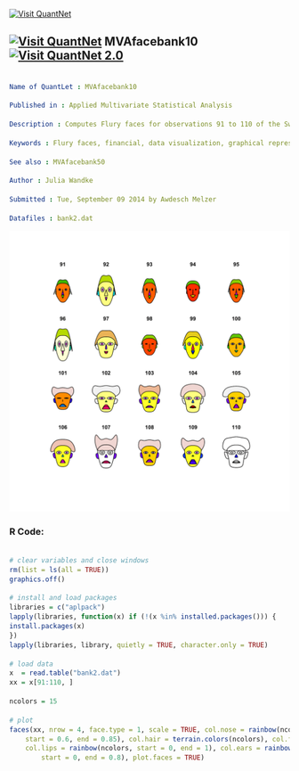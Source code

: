 
[<img src="https://github.com/QuantLet/Styleguide-and-FAQ/blob/master/pictures/banner.png" width="888" alt="Visit QuantNet">](http://quantlet.de/)

## [<img src="https://github.com/QuantLet/Styleguide-and-FAQ/blob/master/pictures/qloqo.png" alt="Visit QuantNet">](http://quantlet.de/) **MVAfacebank10** [<img src="https://github.com/QuantLet/Styleguide-and-FAQ/blob/master/pictures/QN2.png" width="60" alt="Visit QuantNet 2.0">](http://quantlet.de/)

```yaml

Name of QuantLet : MVAfacebank10

Published in : Applied Multivariate Statistical Analysis

Description : Computes Flury faces for observations 91 to 110 of the Swiss bank notes data.

Keywords : Flury faces, financial, data visualization, graphical representation, plot

See also : MVAfacebank50

Author : Julia Wandke

Submitted : Tue, September 09 2014 by Awdesch Melzer

Datafiles : bank2.dat

```

![Picture1](MVAfacebank10-1.png)


### R Code:
```r

# clear variables and close windows
rm(list = ls(all = TRUE))
graphics.off()

# install and load packages
libraries = c("aplpack")
lapply(libraries, function(x) if (!(x %in% installed.packages())) {
install.packages(x)
})
lapply(libraries, library, quietly = TRUE, character.only = TRUE)

# load data
x  = read.table("bank2.dat")
xx = x[91:110, ]

ncolors = 15

# plot
faces(xx, nrow = 4, face.type = 1, scale = TRUE, col.nose = rainbow(ncolors), col.eyes = rainbow(ncolors, 
    start = 0.6, end = 0.85), col.hair = terrain.colors(ncolors), col.face = heat.colors(ncolors), 
    col.lips = rainbow(ncolors, start = 0, end = 1), col.ears = rainbow(ncolors, 
        start = 0, end = 0.8), plot.faces = TRUE)
```

